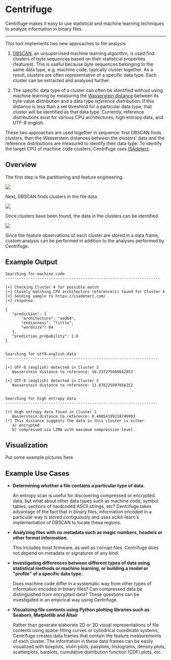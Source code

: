 # Centrifuge

Centrifuge makes it easy to use statistical and machine learning techniques to analyze information in binary files.

<hr>

This tool implements two new approaches to file analysis:

1. [DBSCAN](https://scikit-learn.org/stable/modules/generated/sklearn.cluster.DBSCAN.html), an unsupervised machine learning algorithm, is used find clusters of byte sequences based on their statistical properties (features). This is useful because byte sequences belonging to the same data type, e.g. machine code, typically cluster together. As a result, clusters are often representative of a specific data type. Each cluster can be extracted and analysed further. 

2. The specific data type of a cluster can often be identified without using machine learning by measuring the [Wasserstein distance](https://docs.scipy.org/doc/scipy/reference/generated/scipy.stats.wasserstein_distance.html) between its byte value distribution and a data type *reference distribution*. If this distance is less than a set threshold for a particular data type, that cluster will be identified as that data type. Currently, reference distributions exist for various CPU architectures, high entropy data, and UTF-8 english.

These two approaches are used together in sequence: first DBSCAN finds clusters, then the Wasserstein distances between the clusters' data and the reference distributions are measured to identify their data type. To identify the target CPU of machine code clusters, Centrifuge uses [ISAdetect](https://github.com/kairis/isadetect).

 ## Overview 
 
 The first step is file partitioning and feature engineering.
 
 <img src="https://raw.githubusercontent.com/BinaryResearch/centrifuge/master/images/approach.png?token=AM7X622PSZO3UVI6DZ4JILK7IHSBW" />
 
 Next, DBSCAN finds clusters in the file data.
 
 <img src="https://raw.githubusercontent.com/BinaryResearch/centrifuge/master/images/approach_2.png?token=AM7X624YYAWKFS5HVS2EQ327IHSLS" />
 
 Once clusters have been found, the data in the clusters can be identified.
 
 <img src="https://raw.githubusercontent.com/BinaryResearch/centrifuge/master/images/approach_3.png?token=AM7X624EPDWHMCO3XOMHHQ27IHSPA" />
 
 Since the feature observations of each cluster are stored in a data frame, custom analysis can be performed in addition to the analyses performed by Centrifuge.
 
 ## Example Output
 
 ```
 Searching for machine code
--------------------------------------------------------------------

[+] Checking Cluster 4 for possible match
[+] Closely matching CPU architecture reference(s) found for Cluster 4
[+] Sending sample to https://isadetect.com/
[+] response:

{
    "prediction": {
        "architecture": "amd64",
        "endianness": "little",
        "wordsize": 64
    },
    "prediction_probability": 1.0
}


Searching for utf8-english data
-------------------------------------------------------------------

[+] UTF-8 (english) detected in Cluster 3
    Wasserstein distance to reference: 16.337275669642857

[+] UTF-8 (english) detected in Cluster 5
    Wasserstein distance to reference: 11.878225097656252


Searching for high entropy data
-------------------------------------------------------------------

[+] High entropy data found in Cluster 1
    Wasserstein distance to reference: 0.48854199218749983
[*] This distance suggests the data in this cluster is either
    a) encrypted
    b) compressed via LZMA with maximum compression level.
 ```

## Visualization 

Put some example pictures here

## Example Use Cases

 - **Determining whether a file contains a particular type of data.**
   
   An entropy scan is useful for discovering compressed or encrypted data, but what about other data types such as machine code, symbol tables, sections of hardcoded ASCII strings, etc? Centrifuge takes advantage of the fact that in binary files, information encoded in a particular way is stored contiguously and uses scikit-learn's implementation of DBSCAN to locate these regions.
 - **Analyzing files with no metadata such as magic numbers, headers or other format information.**
  
   This includes most firmware, as well as corrupt files. Centrifuge does not depend on metadata or signatures of any kind.
 - **Investigating differences between different types of data using statistical methods or machine learning, or building a model or "profile" of a specific data type.**
  
   Does machine code differ in a systematic way from other types of information encoded in binary files? Can compressed data be distinguished from encrypted data? These questions can be investigated in an empirical way using Centrifuge.
 - **Visualizing file contents using Python plotting libraries such as Seaborn, Matplotlib and Altair**
  
   Rather than generate elaborate 2D or 3D visual representations of file contents using space-filling curves or cylindrical coordinate systems, Centrifuge creates data frames that contain the feature measurements of each cluster. The information in these data frames can be easily visualized with boxplots, violin plots, pairplots, histograms, density plots, scatterplots, barplots, cumulative distribution function (CDF) plots, etc.
